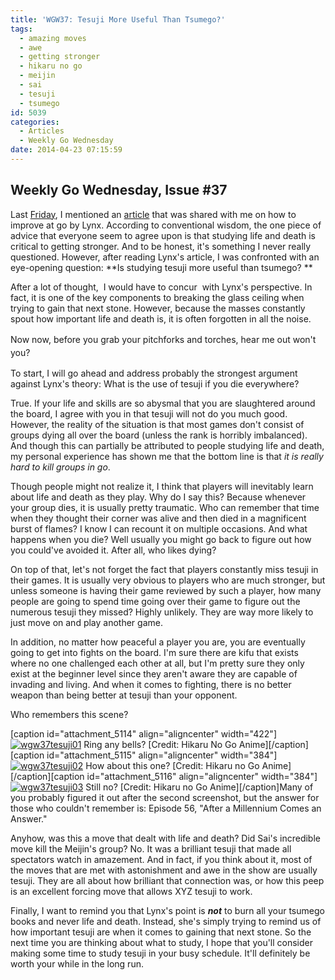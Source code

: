 ```yaml
---
title: 'WGW37: Tesuji More Useful Than Tsumego?'
tags:
  - amazing moves
  - awe
  - getting stronger
  - hikaru no go
  - meijin
  - sai
  - tesuji
  - tsumego
id: 5039
categories:
  - Articles
  - Weekly Go Wednesday
date: 2014-04-23 07:15:59
---
```


## Weekly Go Wednesday, Issue #37

Last [Friday](http://www.bengozen.com/friday-go-forward-week-58/ "Friday Go Forward: Week 58"), I mentioned an [article](http://shobia.com/w/How_to_Improve_at_Go "Lynx") that was shared with me on how to improve at go by Lynx. According to conventional wisdom, the one piece of advice that everyone seem to agree upon is that studying life and death is critical to getting stronger. And to be honest, it's something I never really questioned. However, after reading Lynx's article, I was confronted with an eye-opening question: **Is studying tesuji more useful than tsumego? **

After a lot of thought,  I would have to concur  with Lynx's perspective. In fact, it is one of the key components to breaking the glass ceiling when trying to gain that next stone. However, because the masses constantly spout how important life and death is, it is often forgotten in all the noise.

<span style="line-height: 1.5em;">Now now, before you grab your pitchforks and torches, hear me out won't you?</span>

<!--more-->

To start, I will go ahead and address probably the strongest argument against Lynx's theory: What is the use of tesuji if you die everywhere?

True. If your life and skills are so abysmal that you are slaughtered around the board, I agree with you in that tesuji will not do you much good. However, the reality of the situation is that most games don't consist of groups dying all over the board (unless the rank is horribly imbalanced). And though this can partially be attributed to people studying life and death, my personal experience has shown me that the bottom line is that _it is really hard to kill groups in go_.

Though people might not realize it, I think that players will inevitably learn about life and death as they play. Why do I say this? Because whenever your group dies, it is usually pretty traumatic. Who can remember that time when they thought their corner was alive and then died in a magnificent burst of flames? I know I can recount it on multiple occasions. And what happens when you die? Well usually you might go back to figure out how you could've avoided it. After all, who likes dying?

On top of that, let's not forget the fact that players constantly miss tesuji in their games. It is usually very obvious to players who are much stronger, but unless someone is having their game reviewed by such a player, how many people are going to spend time going over their game to figure out the numerous tesuji they missed? Highly unlikely. They are way more likely to just move on and play another game.

In addition, no matter how peaceful a player you are, you are eventually going to get into fights on the board. I'm sure there are kifu that exists where no one challenged each other at all, but I'm pretty sure they only exist at the beginner level since they aren't aware they are capable of invading and living. And when it comes to fighting, there is no better weapon than being better at tesuji than your opponent.

Who remembers this scene?

[caption id="attachment_5114" align="aligncenter" width="422"][![wgw37tesuji01](http://www.bengozen.com/wp-content/uploads/2014/04/wgw37tesuji01.png)](http://www.bengozen.com/wp-content/uploads/2014/04/wgw37tesuji01.png) Ring any bells? [Credit: Hikaru No Go Anime][/caption][caption id="attachment_5115" align="aligncenter" width="384"][![wgw37tesuji02](http://www.bengozen.com/wp-content/uploads/2014/04/wgw37tesuji02.png)](http://www.bengozen.com/wp-content/uploads/2014/04/wgw37tesuji02.png) How about this one? [Credit: Hikaru no Go Anime][/caption][caption id="attachment_5116" align="aligncenter" width="384"][![wgw37tesuji03](http://www.bengozen.com/wp-content/uploads/2014/04/wgw37tesuji03.png)](http://www.bengozen.com/wp-content/uploads/2014/04/wgw37tesuji03.png) Still no? [Credit: Hikaru no Go Anime][/caption]Many of you probably figured it out after the second screenshot, but the answer for those who couldn't remember is: Episode 56, "After a Millennium Comes an Answer."

Anyhow, was this a move that dealt with life and death? Did Sai's incredible move kill the Meijin's group? No. It was a brilliant tesuji that made all spectators watch in amazement. And in fact, if you think about it, most of the moves that are met with astonishment and awe in the show are usually tesuji. They are all about how brilliant that connection was, or how this peep is an excellent forcing move that allows XYZ tesuji to work.

Finally, I want to remind you that Lynx's point is **_not_** to burn all your tsumego books and never life and death. Instead, she's simply trying to remind us of how important tesuji are when it comes to gaining that next stone. So the next time you are thinking about what to study, I hope that you'll consider making some time to study tesuji in your busy schedule. It'll definitely be worth your while in the long run.